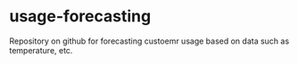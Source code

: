 # usage-forecasting

Repository on github for forecasting custoemr usage based on data such as temperature, etc.
